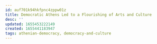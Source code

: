 ```yaml
---
id: auf701k94hkfpnc4zppw01z
title: Democratic Athens Led to a Flourishing of Arts and Culture
desc: ''
updated: 1655453222149
created: 1655441183947
tags: athenian-democracy, democracy-and-culture 
---
```

